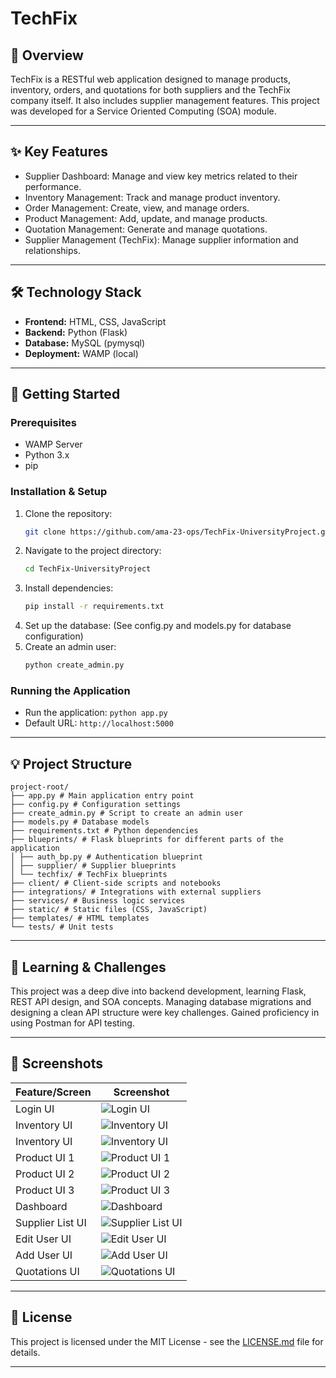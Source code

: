 # TechFix

## 🌟 Overview

TechFix is a RESTful web application designed to manage products, inventory, orders, and quotations for both suppliers and the TechFix company itself. It also includes supplier management features. This project was developed for a Service Oriented Computing (SOA) module.

---

## ✨ Key Features

*   Supplier Dashboard: Manage and view key metrics related to their performance.
*   Inventory Management: Track and manage product inventory.
*   Order Management: Create, view, and manage orders.
*   Product Management: Add, update, and manage products.
*   Quotation Management: Generate and manage quotations.
*   Supplier Management (TechFix): Manage supplier information and relationships.

---

## 🛠️ Technology Stack

*   **Frontend:** HTML, CSS, JavaScript
*   **Backend:** Python (Flask)
*   **Database:** MySQL (pymysql)
*   **Deployment:** WAMP (local)

---

## 🚀 Getting Started

### Prerequisites

*   WAMP Server
*   Python 3.x
*   pip

### Installation & Setup

1.  Clone the repository:
    ```bash
    git clone https://github.com/ama-23-ops/TechFix-UniversityProject.git
    ```
2.  Navigate to the project directory:
    ```bash
    cd TechFix-UniversityProject
    ```
3.  Install dependencies:
    ```bash
    pip install -r requirements.txt
    ```
4.  Set up the database: (See config.py and models.py for database configuration)
5.  Create an admin user:
    ```bash
    python create_admin.py
    ```

### Running the Application

*   Run the application: `python app.py`
*   Default URL: `http://localhost:5000`

---

## 💡 Project Structure 


```
project-root/
├── app.py # Main application entry point
├── config.py # Configuration settings
├── create_admin.py # Script to create an admin user
├── models.py # Database models
├── requirements.txt # Python dependencies
├── blueprints/ # Flask blueprints for different parts of the application
│ ├── auth_bp.py # Authentication blueprint
│ ├── supplier/ # Supplier blueprints
│ └── techfix/ # TechFix blueprints
├── client/ # Client-side scripts and notebooks
├── integrations/ # Integrations with external suppliers
├── services/ # Business logic services
├── static/ # Static files (CSS, JavaScript)
├── templates/ # HTML templates
└── tests/ # Unit tests

```
---

## 🎯 Learning & Challenges

This project was a deep dive into backend development, learning Flask, REST API design, and SOA concepts. Managing database migrations and designing a clean API structure were key challenges. Gained proficiency in using Postman for API testing.

---

## 📸 Screenshots

| Feature/Screen   | Screenshot                                                          |
| ---------------- | ------------------------------------------------------------------- |
| Login UI         | ![Login UI](screenshots/techfix-feat1.png)                          |
| Inventory UI     | ![Inventory UI](screenshots/techfix-feat2.png)                      |
| Inventory UI     | ![Inventory UI](screenshots/techfix-feat3.png)                      |
| Product UI 1     | ![Product UI 1](screenshots/techfix-feat4.png)                      |
| Product UI 2     | ![Product UI 2](screenshots/techfix-feat5.png)                      |
| Product UI 3     | ![Product UI 3](screenshots/techfix-feat6.png)                      |
| Dashboard        | ![Dashboard](screenshots/techfix-feat7.png)                         |
| Supplier List UI | ![Supplier List UI](screenshots/techfix-feat8.png)                  |
| Edit User UI     | ![Edit User UI](screenshots/techfix-feat9.png)                      |
| Add User UI      | ![Add User UI](screenshots/techfix-feat10.png)                     |
| Quotations UI    | ![Quotations UI](screenshots/techfix-feat11.png)                    |

---

## 📜 License

This project is licensed under the MIT License - see the [LICENSE.md](LICENSE.md) file for details.

---
